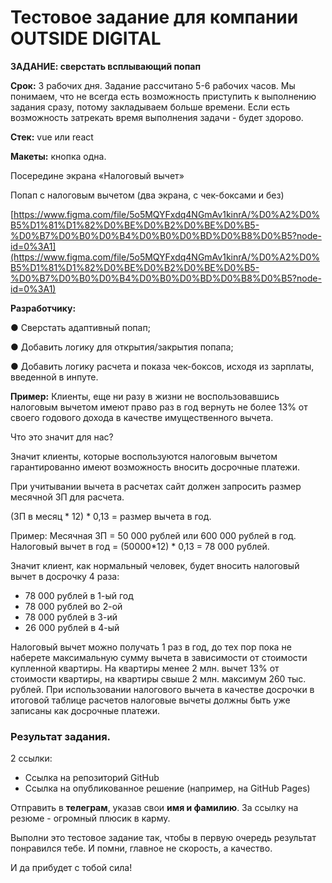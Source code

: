 # Тестовое задание для компании OUTSIDE DIGITAL

**ЗАДАНИЕ: сверстать всплывающий попап**

**Срок:** 3 рабочих дня. Задание рассчитано 5-6 рабочих часов. Мы понимаем, что не всегда есть возможность приступить к выполнению задания сразу, потому закладываем больше времени. Если есть возможность затрекать время выполнения задачи - будет здорово.

**Стек:** vue или react

**Макеты:** кнопка одна.

Посередине экрана «Налоговый вычет»

Попап с налоговым вычетом (два экрана, с чек-боксами и без)

[https://www.figma.com/file/5o5MQYFxdq4NGmAv1kinrA/%D0%A2%D0%B5%D1%81%D1%82%D0%BE%D0%B2%D0%BE%D0%B5-%D0%B7%D0%B0%D0%B4%D0%B0%D0%BD%D0%B8%D0%B5?node-id=0%3A1](https://www.figma.com/file/5o5MQYFxdq4NGmAv1kinrA/%D0%A2%D0%B5%D1%81%D1%82%D0%BE%D0%B2%D0%BE%D0%B5-%D0%B7%D0%B0%D0%B4%D0%B0%D0%BD%D0%B8%D0%B5?node-id=0%3A1)

**Разработчику:**

● Сверстать адаптивный попап;

● Добавить логику для открытия/закрытия попапа;

● Добавить логику расчета и показа чек-боксов, исходя из зарплаты, введенной в инпуте.

**Пример:** Клиенты, еще ни разу в жизни не воспользовавшись налоговым вычетом имеют право раз в год вернуть не более 13% от своего годового дохода в качестве имущественного вычета.

Что это значит для нас?

Значит клиенты, которые воспользуются налоговым вычетом гарантированно имеют возможность вносить досрочные платежи.

При учитывании вычета в расчетах сайт должен запросить размер месячной ЗП для расчета.

(ЗП в месяц * 12) * 0,13 = размер вычета в год.

Пример: Месячная ЗП = 50 000 рублей или 600 000 рублей в год. Налоговый вычет в год = (50000*12) * 0,13 = 78 000 рублей.

Значит клиент, как нормальный человек, будет вносить налоговый вычет в досрочку 4 раза:

- 78 000 рублей в 1-ый год
- 78 000 рублей во 2-ой
- 78 000 рублей в 3-ий
- 26 000 рублей в 4-ый

Налоговый вычет можно получать 1 раз в год, до тех пор пока не наберете максимальную сумму вычета в зависимости от стоимости купленной квартиры. На квартиры менее 2 млн. вычет 13% от стоимости квартиры, на квартиры свыше 2 млн. максимум 260 тыс. рублей. При использовании налогового вычета в качестве досрочки в итоговой таблице расчетов налоговые вычеты должны быть уже записаны как досрочные платежи.

### **Результат задания.**

2 ссылки:

- Ссылка на репозиторий GitHub
- Ссылка на опубликованное решение (например, на GitHub Pages)

Отправить в **телеграм**, указав свои **имя и фамилию**. За ссылку на резюме - огромный плюсик в карму.

Выполни это тестовое задание так, чтобы в первую очередь результат понравился тебе. И помни, главное не скорость, а качество.

И да прибудет с тобой сила!